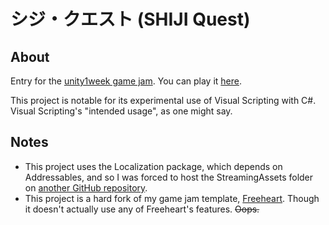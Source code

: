 # シジ・クエスト (SHIJI Quest)

## About
Entry for the [unity1week game jam](https://unityroom.com/unity1weeks/58). You can play it [here](https://unityroom.com/games/shijiquest).

This project is notable for its experimental use of Visual Scripting with C#. Visual Scripting's "intended usage", as one might say.

## Notes
* This project uses the Localization package, which depends on Addressables, and so I was forced to host the StreamingAssets folder on [another GitHub repository](https://github.com/chocola-mint/ShijiQuest_Bucket).
* This project is a hard fork of my game jam template, [Freeheart](https://github.com/chocola-mint/Freeheart). Though it doesn't actually use any of Freeheart's features. ~~Oops.~~

